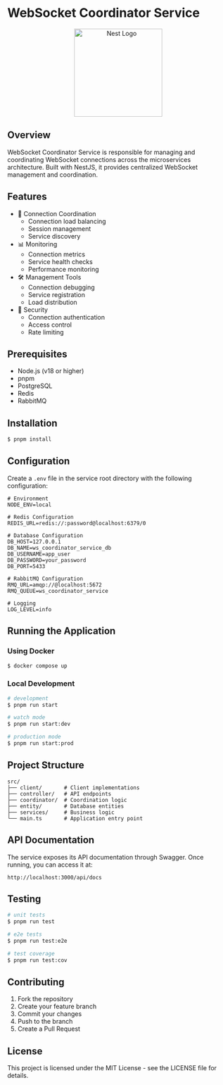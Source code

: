 # WebSocket Coordinator Service

<p align="center">
  <a href="http://nestjs.com/" target="blank"><img src="https://nestjs.com/img/logo-small.svg" width="200" alt="Nest Logo" /></a>
</p>

## Overview

WebSocket Coordinator Service is responsible for managing and coordinating WebSocket connections across the microservices architecture. Built with NestJS, it provides centralized WebSocket management and coordination.

## Features

- 🔄 Connection Coordination
  - Connection load balancing
  - Session management
  - Service discovery
- 📊 Monitoring
  - Connection metrics
  - Service health checks
  - Performance monitoring
- 🛠 Management Tools
  - Connection debugging
  - Service registration
  - Load distribution
- 🔐 Security
  - Connection authentication
  - Access control
  - Rate limiting

## Prerequisites

- Node.js (v18 or higher)
- pnpm
- PostgreSQL
- Redis
- RabbitMQ

## Installation

```bash
$ pnpm install
```

## Configuration

Create a `.env` file in the service root directory with the following configuration:

```env
# Environment
NODE_ENV=local

# Redis Configuration
REDIS_URL=redis://:password@localhost:6379/0

# Database Configuration
DB_HOST=127.0.0.1
DB_NAME=ws_coordinator_service_db
DB_USERNAME=app_user
DB_PASSWORD=your_password
DB_PORT=5433

# RabbitMQ Configuration
RMQ_URL=amqp://@localhost:5672
RMQ_QUEUE=ws_coordinator_service

# Logging
LOG_LEVEL=info
```

## Running the Application

### Using Docker
```bash
$ docker compose up
```

### Local Development
```bash
# development
$ pnpm run start

# watch mode
$ pnpm run start:dev

# production mode
$ pnpm run start:prod
```

## Project Structure

```
src/
├── client/       # Client implementations
├── controller/   # API endpoints
├── coordinator/  # Coordination logic
├── entity/       # Database entities
├── services/     # Business logic
└── main.ts       # Application entry point
```

## API Documentation

The service exposes its API documentation through Swagger. Once running, you can access it at:
```
http://localhost:3000/api/docs
```

## Testing

```bash
# unit tests
$ pnpm run test

# e2e tests
$ pnpm run test:e2e

# test coverage
$ pnpm run test:cov
```

## Contributing

1. Fork the repository
2. Create your feature branch
3. Commit your changes
4. Push to the branch
5. Create a Pull Request

## License

This project is licensed under the MIT License - see the LICENSE file for details.





